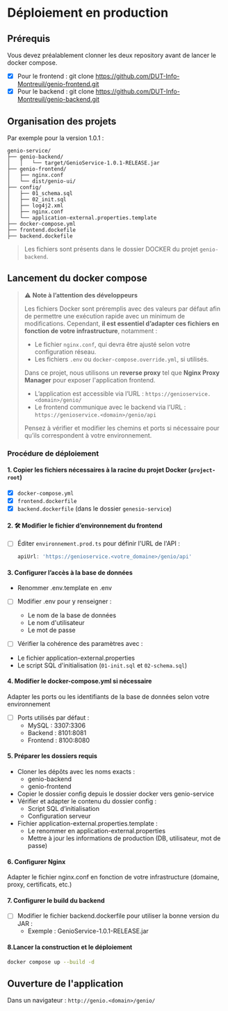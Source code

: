 # Déploiement en production

## Prérequis

Vous devez préalablement clonner les deux repository avant de lancer le docker compose.

- [x] Pour le frontend : git clone <https://github.com/DUT-Info-Montreuil/genio-frontend.git>
- [x] Pour le backend : git clone <https://github.com/DUT-Info-Montreuil/genio-backend.git>

## Organisation des projets

Par exemple pour la version 1.0.1 :

```plaintext
genio-service/
├── genio-backend/
│   │   └── target/GenioService-1.0.1-RELEASE.jar
├── genio-frontend/
│   ├── nginx.conf
│   └── dist/genio-ui/
├── config/
│   ├── 01_schema.sql
│   ├── 02_init.sql
│   ├── log4j2.xml
│   ├── nginx.conf
│   └── application-external.properties.template
├── docker-compose.yml
├── frontend.dockefile
├── backend.dockefile
```

> Les fichiers sont présents dans le dossier DOCKER du projet `genio-backend`.

## Lancement du docker compose

> ⚠️ **Note à l’attention des développeurs**
>
> Les fichiers Docker sont préremplis avec des valeurs par défaut afin de permettre une exécution rapide avec un minimum de modifications.
> Cependant, **il est essentiel d’adapter ces fichiers en fonction de votre infrastructure**, notamment :
>
> - Le fichier `nginx.conf`, qui devra être ajusté selon votre configuration réseau.
> - Les fichiers `.env` ou `docker-compose.override.yml`, si utilisés.
>
> Dans ce projet, nous utilisons un **reverse proxy** tel que **Nginx Proxy Manager** pour exposer l'application frontend.
>
> - L’application est accessible via l’URL : `https://genioservice.<domain>/genio/`
> - Le frontend communique avec le backend via l’URL : `https://genioservice.<domain>/genio/api`
>
> Pensez à vérifier et modifier les chemins et ports si nécessaire pour qu’ils correspondent à votre environnement.

### Procédure de déploiement

#### 1. Copier les fichiers nécessaires à la racine du projet Docker (`project-root`)

- [x] `docker-compose.yml`
- [x] `frontend.dockerfile`
- [x] `backend.dockerfile` (dans le dossier `genesio-service`)

#### 2. 🛠️ Modifier le fichier d’environnement du frontend

- [ ] Éditer `environnement.prod.ts` pour définir l'URL de l'API :

  ```ts
  apiUrl: 'https://genioservice.<votre_domaine>/genio/api'
  ```

#### 3. Configurer l’accès à la base de données

- Renommer .env.template en .env

- [ ] Modifier .env pour y renseigner :
  - Le nom de la base de données
  - Le nom d'utilisateur
  - Le mot de passe

- [ ]  Vérifier la cohérence des paramètres avec :
  - Le fichier application-external.properties
  - Le script SQL d'initialisation (`01-init.sql` et `02-schema.sql`)

#### 4.  Modifier le docker-compose.yml si nécessaire

Adapter les ports ou les identifiants de la base de données selon votre environnement

- [ ] Ports utilisés par défaut :
  - MySQL : 3307:3306
  - Backend : 8101:8081
  - Frontend : 8100:8080

#### 5. Préparer les dossiers requis

- Cloner les dépôts avec les noms exacts :
  - genio-backend
  - genio-frontend
- Copier le dossier config depuis le dossier docker vers genio-service
- Vérifier et adapter le contenu du dossier config :
  - Script SQL d’initialisation
  - Configuration serveur
- Fichier application-external.properties.template :
  - Le renommer en application-external.properties
  - Mettre à jour les informations de production (DB, utilisateur, mot de passe)

#### 6. Configurer Nginx

 Adapter le fichier nginx.conf en fonction de votre infrastructure (domaine, proxy, certificats, etc.)

#### 7. Configurer le build du backend

- [ ] Modifier le fichier backend.dockerfile pour utiliser la bonne version du JAR :
  - Exemple : GenioService-1.0.1-RELEASE.jar

#### 8.Lancer la construction et le déploiement

```bash
docker compose up --build -d
```

## Ouverture de l'application

Dans un navigateur : `http://genio.<domain>/genio/`
